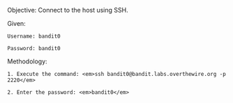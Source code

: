 Objective: Connect to the host using SSH.

Given:

    Username: bandit0

    Password: bandit0

Methodology:

    1. Execute the command: <em>ssh bandit0@bandit.labs.overthewire.org -p 2220</em>

    2. Enter the password: <em>bandit0</em>